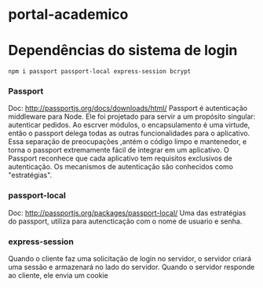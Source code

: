 # portal-academico


# Dependências do sistema de login
    npm i passport passport-local express-session bcrypt


### Passport
Doc: http://passportjs.org/docs/downloads/html/
Passport é autenticação middleware para Node. Ele foi projetado para servir
a um propósito singular: autenticar pedidos.
Ao escrver módulos, o encapsulamento é uma virtude, então o passport delega todas as
outras funcionalidades para o aplicativo. Essa separação de preocupações ,antém o código limpo e 
mantenedor, e torna o passport extremamente fácil de integrar em um aplicativo.
O Passport reconhece que cada aplicativo tem requisitos exclusivos de autenticação. Os mecanismos 
de autenticação são conhecidos como "estratégias".


### passport-local
Doc: http://passportjs.org/packages/passport-local/
Uma das estratégias do passport, utiliza para autencticação com o nome de usuario e senha.


### express-session
Quando o cliente faz uma solicitação de login no servidor, o servidor criará uma sessão 
e armazenará no lado do servidor. Quando o servidor responde ao cliente, ele envia um cookie